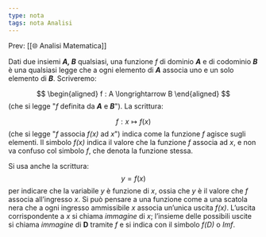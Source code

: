 ```yaml
---
type: nota
tags: nota Analisi
---
```


Prev: [[🌐 Analisi Matematica]]

Dati due insiemi **_A, B_** qualsiasi, una funzione _f_ di dominio **_A_** e di codominio **_B_** è una qualsiasi legge che a ogni elemento di **_A_** associa uno e un solo elemento di **_B_**. Scriveremo:

$$ 
\begin{aligned}
	f : A \longrightarrow  B
\end{aligned}
$$
(che si legge "_f_ definita da **_A_** e **_B_**"). La scrittura:

$$ f : x \longmapsto f(x) $$
(che si legge "_f_ associa _f(x)_ ad _x_") indica come la funzione _f_ agisce sugli elementi. Il simbolo _f(x)_ indica il valore che la funzione _f_ associa ad _x_, e non va confuso col simbolo _f_, che denota la funzione stessa.

Si usa anche la scrittura: 
$$ y = f(x) $$
per indicare che la variabile _y_ è funzione di _x_, ossia che _y_ è il valore che _f_ associa all’ingresso _x_.
Si può pensare a una funzione come a una scatola nera che a ogni ingresso ammissibile _x_ associa un’unica uscita _f(x)_. L’uscita corrispondente a _x_ si chiama _immagine_ di _x_; l’insieme delle possibili uscite si chiama _immagine_ di **D** tramite _f_ e si indica con il simbolo _f(D)_ o _Imf_. 